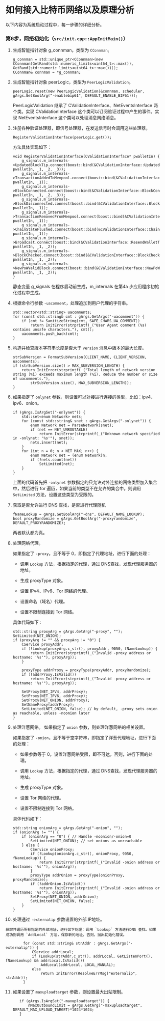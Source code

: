 #   如何接入比特币网络以及原理分析

以下内容为系统启动过程中，每一步骤的详细分析。


### 第6步，网络初始化（`src/init.cpp::AppInitMain()`）

1.  生成智能指针对象 g_connman，类型为 `CConnman`。

        g_connman = std::unique_ptr<CConnman>(new CConnman(GetRand(std::numeric_limits<uint64_t>::max()), GetRand(std::numeric_limits<uint64_t>::max())));
        CConnman& connman = *g_connman;

2.  生成智能指针对象 peerLogic，类型为 `PeerLogicValidation`。

        peerLogic.reset(new PeerLogicValidation(&connman, scheduler, gArgs.GetBoolArg("-enablebip61", DEFAULT_ENABLE_BIP61)));

    PeerLogicValidation 继承了 CValidationInterface、NetEventsInterface 两个类。实现 CValidationInterface 这个类可以订阅验证过程中产生的事件。实现 NetEventsInterface 这个类可以处理消息网络消息。

3.  注册各种验证处理器，即信号处理器，在发送信号时会调用这些处理器。

        RegisterValidationInterface(peerLogic.get());

    方法具体实现如下：

        void RegisterValidationInterface(CValidationInterface* pwalletIn) {
            g_signals.m_internals->UpdatedBlockTip.connect(boost::bind(&CValidationInterface::UpdatedBlockTip, pwalletIn, _1, _2, _3));
            g_signals.m_internals->TransactionAddedToMempool.connect(boost::bind(&CValidationInterface::TransactionAddedToMempool, pwalletIn, _1));
            g_signals.m_internals->BlockConnected.connect(boost::bind(&CValidationInterface::BlockConnected, pwalletIn, _1, _2, _3));
            g_signals.m_internals->BlockDisconnected.connect(boost::bind(&CValidationInterface::BlockDisconnected, pwalletIn, _1));
            g_signals.m_internals->TransactionRemovedFromMempool.connect(boost::bind(&CValidationInterface::TransactionRemovedFromMempool, pwalletIn, _1));
            g_signals.m_internals->ChainStateFlushed.connect(boost::bind(&CValidationInterface::ChainStateFlushed, pwalletIn, _1));
            g_signals.m_internals->Broadcast.connect(boost::bind(&CValidationInterface::ResendWalletTransactions, pwalletIn, _1, _2));
            g_signals.m_internals->BlockChecked.connect(boost::bind(&CValidationInterface::BlockChecked, pwalletIn, _1, _2));
            g_signals.m_internals->NewPoWValidBlock.connect(boost::bind(&CValidationInterface::NewPoWValidBlock, pwalletIn, _1, _2));
        }

    静态变量 g_signals 在程序启动前生成，m_internals 在第4a 步应用程序初始化过程中生成。

4.  根据命令行参数 `-uacomment`，处理追加到用户代理的字符串。

        std::vector<std::string> uacomments;
        for (const std::string& cmt : gArgs.GetArgs("-uacomment")) {
            if (cmt != SanitizeString(cmt, SAFE_CHARS_UA_COMMENT))
                return InitError(strprintf(_("User Agent comment (%s) contains unsafe characters."), cmt));
            uacomments.push_back(cmt);
        }

5.  构造并检查版本字符串长度是否大于 `version` 消息中版本的最大长度。

        strSubVersion = FormatSubVersion(CLIENT_NAME, CLIENT_VERSION, uacomments);
        if (strSubVersion.size() > MAX_SUBVERSION_LENGTH) {
            return InitError(strprintf(_("Total length of network version string (%i) exceeds maximum length (%i). Reduce the number or size of uacomments."),
                strSubVersion.size(), MAX_SUBVERSION_LENGTH));
        }

6.  如果指定了 `onlynet` 参数，则设置可以对接进行连接的类型，比如：ipv4、ipv6、onion。

        if (gArgs.IsArgSet("-onlynet")) {
            std::set<enum Network> nets;
            for (const std::string& snet : gArgs.GetArgs("-onlynet")) {
                enum Network net = ParseNetwork(snet);
                if (net == NET_UNROUTABLE)
                    return InitError(strprintf(_("Unknown network specified in -onlynet: '%s'"), snet));
                nets.insert(net);
            }
            for (int n = 0; n < NET_MAX; n++) {
                enum Network net = (enum Network)n;
                if (!nets.count(net))
                    SetLimited(net);
            }
        }

    上面的代码首先把 `-onlynet` 参数指定的只允许对外连接的网络类型加入集合中，然后进行 for 遍历，如果当前的类型不在允许的集合中，则调用 `SetLimited` 方法，设置这些类型为受限的。

7.  获取是否允许进行 DNS 查找，是否进行代理随机

        fNameLookup = gArgs.GetBoolArg("-dns", DEFAULT_NAME_LOOKUP);
        bool proxyRandomize = gArgs.GetBoolArg("-proxyrandomize", DEFAULT_PROXYRANDOMIZE);

    两者默认都为真。

8.  处理网络代理。

    如果指定了 `-proxy`，且不等于 0，即指定了代理地址，进行下面的处理：

    -   调用 `Lookup` 方法，根据指定的代理，通过 DNS查找，发现代理服务器的地址。

    -   生成 proxyType 对象。

    -   设置 IPv4、IPv6、Tor 网络的代理。

    -   设置命名（域名）代理。

    -   设置不限制连接到 Tor 网络。

    具体代码如下：

        std::string proxyArg = gArgs.GetArg("-proxy", "");
        SetLimited(NET_ONION);
        if (proxyArg != "" && proxyArg != "0") {
            CService proxyAddr;
            if (!Lookup(proxyArg.c_str(), proxyAddr, 9050, fNameLookup)) {
                return InitError(strprintf(_("Invalid -proxy address or hostname: '%s'"), proxyArg));
            }

            proxyType addrProxy = proxyType(proxyAddr, proxyRandomize);
            if (!addrProxy.IsValid())
                return InitError(strprintf(_("Invalid -proxy address or hostname: '%s'"), proxyArg));

            SetProxy(NET_IPV4, addrProxy);
            SetProxy(NET_IPV6, addrProxy);
            SetProxy(NET_ONION, addrProxy);
            SetNameProxy(addrProxy);
            SetLimited(NET_ONION, false); // by default, -proxy sets onion as reachable, unless -noonion later
        }

9.  处理洋葱网络。 如果指定了 `onion` 参数，则处理洋葱网络的相关设置。

    如果指定了 `-onion`，且不等于空字符串，即指定了洋葱代理地址，进行下面的处理：

    -   如果参数等于 0，设置洋葱网络受限，即不可达。否则，进行下面的处理。

    -   调用 `Lookup` 方法，根据指定的代理，通过 DNS查找，发现代理服务器的地址。

    -   生成 proxyType 对象。

    -   设置 Tor 网络的代理。

    -   设置不限制连接到 Tor 网络。

    具体代码如下：

        std::string onionArg = gArgs.GetArg("-onion", "");
        if (onionArg != "") {
            if (onionArg == "0") { // Handle -noonion/-onion=0
                SetLimited(NET_ONION); // set onions as unreachable
            } else {
                CService onionProxy;
                if (!Lookup(onionArg.c_str(), onionProxy, 9050, fNameLookup)) {
                    return InitError(strprintf(_("Invalid -onion address or hostname: '%s'"), onionArg));
                }
                proxyType addrOnion = proxyType(onionProxy, proxyRandomize);
                if (!addrOnion.IsValid())
                    return InitError(strprintf(_("Invalid -onion address or hostname: '%s'"), onionArg));
                SetProxy(NET_ONION, addrOnion);
                SetLimited(NET_ONION, false);
            }
        }

10.  处理通过 `-externalip` 参数设置的外部 IP地址。

    获取并遍历所有指定的外部地址，进行如下处理：调用 `Lookup` 方法进行DNS 查找。如果成功则调用 `AddLocal` 方法，保存新的地址。否则，抛出初始化错误。

            for (const std::string& strAddr : gArgs.GetArgs("-externalip")) {
                CService addrLocal;
                if (Lookup(strAddr.c_str(), addrLocal, GetListenPort(), fNameLookup) && addrLocal.IsValid())
                    AddLocal(addrLocal, LOCAL_MANUAL);
                else
                    return InitError(ResolveErrMsg("externalip", strAddr));
            }

11.  如果设置了 `maxuploadtarget` 参数，则设置最大出站限制。

            if (gArgs.IsArgSet("-maxuploadtarget")) {
                nMaxOutboundLimit = gArgs.GetArg("-maxuploadtarget", DEFAULT_MAX_UPLOAD_TARGET)*1024*1024;
            }

